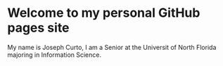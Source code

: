 # Welcome to my personal GitHub pages site

My name is Joseph Curto, I am a Senior at the Universit of North Florida majoring in Information Science. 
